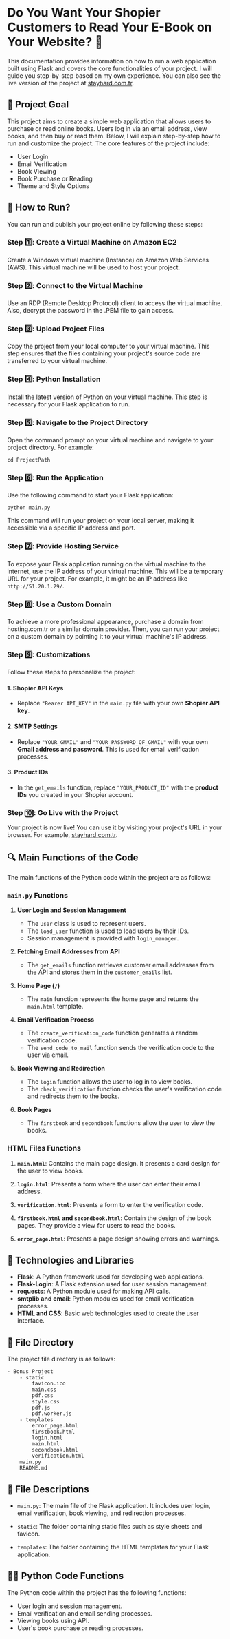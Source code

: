 # Do You Want Your Shopier Customers to Read Your E-Book on Your Website? 🚀

This documentation provides information on how to run a web application built using Flask and covers the core functionalities of your project. I will guide you step-by-step based on my own experience. You can also see the live version of the project at [stayhard.com.tr](http://stayhard.com.tr).

## 🎯 Project Goal

This project aims to create a simple web application that allows users to purchase or read online books. Users log in via an email address, view books, and then buy or read them. Below, I will explain step-by-step how to run and customize the project. The core features of the project include:

  - User Login
  - Email Verification
  - Book Viewing
  - Book Purchase or Reading
  - Theme and Style Options

## 🚀 How to Run?

You can run and publish your project online by following these steps:

### Step 1️⃣: Create a Virtual Machine on Amazon EC2

Create a Windows virtual machine (Instance) on Amazon Web Services (AWS). This virtual machine will be used to host your project.

### Step 2️⃣: Connect to the Virtual Machine

Use an RDP (Remote Desktop Protocol) client to access the virtual machine. Also, decrypt the password in the .PEM file to gain access.

### Step 3️⃣: Upload Project Files

Copy the project from your local computer to your virtual machine. This step ensures that the files containing your project's source code are transferred to your virtual machine.

### Step 4️⃣: Python Installation

Install the latest version of Python on your virtual machine. This step is necessary for your Flask application to run.

### Step 5️⃣: Navigate to the Project Directory

Open the command prompt on your virtual machine and navigate to your project directory. For example:

```
cd ProjectPath
```

### Step 6️⃣: Run the Application

Use the following command to start your Flask application:

```
python main.py
```

This command will run your project on your local server, making it accessible via a specific IP address and port.

### Step 7️⃣: Provide Hosting Service

To expose your Flask application running on the virtual machine to the internet, use the IP address of your virtual machine. This will be a temporary URL for your project. For example, it might be an IP address like `http://51.20.1.29/`.

### Step 8️⃣: Use a Custom Domain

To achieve a more professional appearance, purchase a domain from hosting.com.tr or a similar domain provider. Then, you can run your project on a custom domain by pointing it to your virtual machine's IP address.

### Step 9️⃣: Customizations

Follow these steps to personalize the project:

#### 1\. Shopier API Keys

  - Replace `"Bearer API_KEY"` in the `main.py` file with your own **Shopier API key**.

#### 2\. SMTP Settings

  - Replace `"YOUR_GMAIL"` and `"YOUR_PASSWORD_OF_GMAIL"` with your own **Gmail address and password**. This is used for email verification processes.

#### 3\. Product IDs

  - In the `get_emails` function, replace `"YOUR_PRODUCT_ID"` with the **product IDs** you created in your Shopier account.

### Step 🔟: Go Live with the Project

Your project is now live\! You can use it by visiting your project's URL in your browser. For example, [stayhard.com.tr](http://stayhard.com.tr).

## 🔍 Main Functions of the Code

The main functions of the Python code within the project are as follows:

### `main.py` Functions

1.  **User Login and Session Management**

      - The `User` class is used to represent users.
      - The `load_user` function is used to load users by their IDs.
      - Session management is provided with `login_manager`.

2.  **Fetching Email Addresses from API**

      - The `get_emails` function retrieves customer email addresses from the API and stores them in the `customer_emails` list.

3.  **Home Page (`/`)**

      - The `main` function represents the home page and returns the `main.html` template.

4.  **Email Verification Process**

      - The `create_verification_code` function generates a random verification code.
      - The `send_code_to_mail` function sends the verification code to the user via email.

5.  **Book Viewing and Redirection**

      - The `login` function allows the user to log in to view books.
      - The `check_verification` function checks the user's verification code and redirects them to the books.

6.  **Book Pages**

      - The `firstbook` and `secondbook` functions allow the user to view the books.

### HTML Files Functions

1.  **`main.html`**: Contains the main page design. It presents a card design for the user to view books.

2.  **`login.html`**: Presents a form where the user can enter their email address.

3.  **`verification.html`**: Presents a form to enter the verification code.

4.  **`firstbook.html` and `secondbook.html`**: Contain the design of the book pages. They provide a view for users to read the books.

5.  **`error_page.html`**: Presents a page design showing errors and warnings.

## 🧰 Technologies and Libraries

  - **Flask**: A Python framework used for developing web applications.
  - **Flask-Login**: A Flask extension used for user session management.
  - **requests**: A Python module used for making API calls.
  - **smtplib and email**: Python modules used for email verification processes.
  - **HTML and CSS**: Basic web technologies used to create the user interface.

## 📁 File Directory

The project file directory is as follows:

```
- Bonus Project
    - static
        favicon.ico
        main.css
        pdf.css
        style.css
        pdf.js
        pdf.worker.js
    - templates
        error_page.html
        firstbook.html
        login.html
        main.html
        secondbook.html
        verification.html
    main.py
    README.md
```

## 📂 File Descriptions

  - `main.py`: The main file of the Flask application. It includes user login, email verification, book viewing, and redirection processes.

  - `static`: The folder containing static files such as style sheets and favicon.

  - `templates`: The folder containing the HTML templates for your Flask application.

## 🧑‍💻 Python Code Functions

The Python code within the project has the following functions:

  - User login and session management.
  - Email verification and email sending processes.
  - Viewing books using API.
  - User's book purchase or reading processes.
